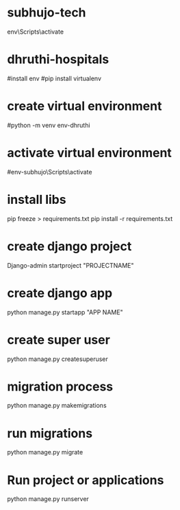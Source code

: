 # subhujo-tech

env\Scripts\activate



# dhruthi-hospitals

#install env
#pip install virtualenv
# create virtual environment
#python -m venv env-dhruthi

# activate virtual environment
#env-subhujo\Scripts\activate

# install libs
pip freeze > requirements.txt 
pip install -r requirements.txt

# create django  project
Django-admin startproject "PROJECTNAME"

# create django app 
python manage.py startapp "APP NAME"

# create super user 
python manage.py createsuperuser
# migration process 
python manage.py makemigrations 

# run migrations 
python manage.py migrate 

# Run project or applications
python manage.py runserver
